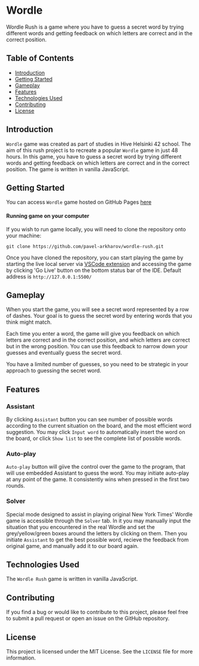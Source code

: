# Wordle 

Wordle Rush is a game where you have to guess a secret word by trying different words and getting feedback on which letters are correct and in the correct position.

## Table of Contents

-   [Introduction](#Introduction)
-   [Getting Started](#GettingStarted)
-   [Gameplay](#Gameplay)
-   [Features](#Features)
-   [Technologies Used](#TechnologiesUsed)
-   [Contributing](#Contributing)
-   [License](#License)

## Introduction

`Wordle` game was created as part of studies in Hive Helsinki 42 school. The aim of this rush project is to recreate a popular  `Wordle` game in just 48 hours. In this game, you have to guess a secret word by trying different words and getting feedback on which letters are correct and in the correct position. The game is written in vanilla JavaScript.

## Getting Started

You can access `Wordle` game hosted on GitHub Pages [here](https://pavel-arkharov.github.io/wordle-rush/)

#### Running game on your computer 

If you wish to run game locally, you will need to clone the repository onto your machine:
```
git clone https://github.com/pavel-arkharov/wordle-rush.git
```

Once you have cloned the repository, you can start playing the game by starting the live local server via [VSCode extension](https://marketplace.visualstudio.com/items?itemName=ritwickdey.LiveServer) and accessing the game by clicking 'Go Live' button on the bottom status bar of the IDE. Default address is `http://127.0.0.1:5500/`

## Gameplay

When you start the game, you will see a secret word represented by a row of dashes. Your goal is to guess the secret word by entering words that you think might match.

Each time you enter a word, the game will give you feedback on which letters are correct and in the correct position, and which letters are correct but in the wrong position. You can use this feedback to narrow down your guesses and eventually guess the secret word.

You have a limited number of guesses, so you need to be strategic in your approach to guessing the secret word.

## Features
### Assistant
By clicking `Assistant` button you can see number of possible words according to the current situation on the board, and the most efficient word suggestion. You may click `Input word` to automatically insert the word on the board, or click `Show list` to see the complete list of possible words. 
### Auto-play 
`Auto-play` button will giive the control over the game to the program, that will use embedded Assistant to guess the word. You may initiate auto-play at any point of the game. It consistently wins when pressed in the first two rounds. 
### Solver
Special mode designed to assist in playing original New York Times' Wordle game is accessible through the `Solver` tab. In it you may manually input the situation that you encountered in the real Wordle and set the grey/yellow/green boxes around the letters by clicking on them. Then you initiate `Assistant` to get the best possible word, recieve the feedback from original game, and manually add it to our board again.  

## Technologies Used

The `Wordle Rush` game is written in vanilla JavaScript. 

## Contributing

If you find a bug or would like to contribute to this project, please feel free to submit a pull request or open an issue on the GitHub repository.

## License

This project is licensed under the MIT License. See the `LICENSE` file for more information.

